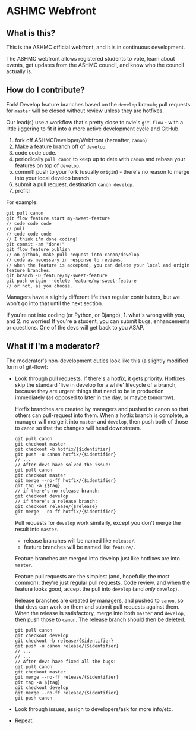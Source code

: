 # ASHMC Webfront

## What is this?

This is the ASHMC official webfront, and it is in continuous development.

The ASHMC webfront allows registered students to vote, learn about events, get updates from
the ASHMC council, and know who the council actually is.

## How do I contribute?

Fork! Develop feature branches based on the `develop` branch; pull requests for
`master` will be closed without review unless they are hotfixes.

Our lead(s) use a workflow that's pretty close to nvie's `git-flow` - with a
little jiggering to fit it into a more active development cycle and GitHub.

1. fork off ASHMCDeveloper/Webfront (hereafter, `canon`)
1. Make a feature branch off of `develop`.
2. code code code.
3. periodically `pull canon` to keep up to date with `canon` and rebase your features on top of `develop`.
4. commit! push to your fork (usually `origin`) - there's no reason to merge into your local develop branch.
5. submit a pull request, destination `canon develop`.
6. profit!

For example:
```
git pull canon
git flow feature start my-sweet-feature
// code code code
// pull
// code code code
// I think i'm done coding!
git commit -am "done!"
git flow feature publish
// on github, make pull request into canon/develop
// code as necessary in response to reviews.
// when the feature is accepted, you can delete your local and origin feature branches.
git branch -D feature/my-sweet-feature
git push origin --delete feature/my-sweet-feature
// or not, as you choose.
```

Managers have a slightly different life than regular contributers, but we won't
go into that until the next section.

If you're not into coding (or Python, or Django), 1. what's wrong with you,
and 2. no worries! If you're a student, you can submit bugs, enhancements or
questions. One of the devs will get back to you ASAP.

## What if I'm a moderator?

The moderator's non-development duties look like this (a slightly modified form of git-flow):

* Look through pull requests. If there's a hotfix, it gets priority. Hotfixes skip the standard
'live in develop for a while' lifecycle of a branch, because they are urgent things that need to be
in production immediately (as opposed to later in the day, or maybe tomorrow).

    Hotfix branches are created by managers and pushed to canon so that others can pull-request into them.
    When a hotfix branch is complete, a manager will merge it into `master` and `develop`, then
    push both of those to `canon` so that the changes will head downstream.

    ```
    git pull canon
    git checkout master
    git checkout -b hotfix/{$identifier}
    git push -u canon hotfix/{$identifier}
    // ...
    // After devs have solved the issue:
    git pull canon
    git checkout master
    git merge --no-ff hotfix/{$identifier}
    git tag -a {$tag}
    // if there's no release branch:
    git checkout develop
    // if there's a release branch:
    git checkout release/{$release}
    git merge --no-ff hotfix/{$identifier}
    ```

    Pull requests for `develop` work similarly, except you don't merge the result into `master`.
    * release branches will be named like `release/`.
    * feature branches will be named like `feature/`.

    Feature branches are merged into develop just like hotfixes are into `master`.

    Feature pull requests are the simplest (and, hopefully, the most common): they're just
    regular pull requests. Code review, and when the feature looks good, accept the pull into
    `develop` (and _only_ `develop`).

    Release branches are created by managers, and pushed to `canon`, so that devs can work on them
    and submit pull requests against them. When the release is satisfactory, merge into both `master` and
    `develop`, then push those to `canon`. The release branch should then be deleted.

    ```
    git pull canon
    git checkout develop
    git checkout -b release/{$identifier}
    git push -u canon release/{$identifier}
    // ...
    // ...
    // After devs have fixed all the bugs:
    git pull canon
    git checkout master
    git merge --no-ff release/{$identifier}
    git tag -a ${tag}
    git checkout develop
    git merge --no-ff release/{$identifier}
    git push canon
    ```

* Look through issues, assign to developers/ask for more info/etc.
* Repeat.
